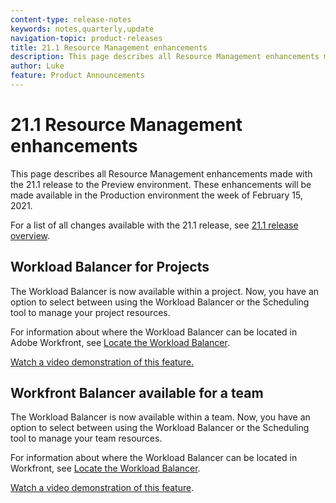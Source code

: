 ```yaml
---
content-type: release-notes
keywords: notes,quarterly,update
navigation-topic: product-releases
title: 21.1 Resource Management enhancements
description: This page describes all Resource Management enhancements made with the 21.1 release to the Preview environment. These enhancements will be made available in the Production environment the week of February 15, 2021.
author: Luke
feature: Product Announcements
---
```


# 21.1 Resource Management enhancements

This page describes all Resource Management enhancements made with the 21.1 release to the Preview environment. These enhancements will be made available in the Production environment the week of February 15, 2021.

For a list of all changes available with the 21.1 release, see [21.1 release overview](../../../product-announcements/product-releases/21.1-release-activity/21-1-release-overview.md).

## Workload Balancer for Projects

The Workload Balancer is now available within a project. Now, you have an option to select between using the Workload Balancer or the Scheduling tool to manage your project resources.

For information about where the Workload Balancer can be located in Adobe Workfront, see [Locate the Workload Balancer](../../../resource-mgmt/workload-balancer/locate-workload-balancer.md).

[Watch a video demonstration of this feature.](https://vimeo.com/492158522/5deb0a3832)

## Workfront Balancer available for a team

The Workload Balancer is now available within a team. Now, you have an option to select between using the Workload Balancer or the Scheduling tool to manage your team resources.

For information about where the Workload Balancer can be located in Workfront, see [Locate the Workload Balancer](../../../resource-mgmt/workload-balancer/locate-workload-balancer.md).

[Watch a video demonstration of this feature](https://vimeo.com/481773016/2f660f9f36).
